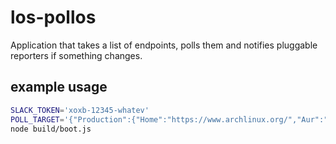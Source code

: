 # los-pollos
Application that takes a list of endpoints, polls them and notifies pluggable reporters if something changes.

## example usage

```bash
SLACK_TOKEN='xoxb-12345-whatev'
POLL_TARGET='{"Production":{"Home":"https://www.archlinux.org/","Aur":"https://aur.archlinux.org/","Bugs":"https://bugs.archlinux.org/","Wiki":"https://wiki.archlinux.org/"}}'
node build/boot.js
```
